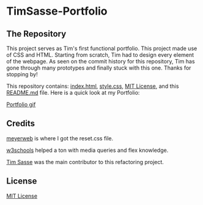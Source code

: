 # TimSasse-Portfolio

## The Repository
This project serves as Tim's first functional portfolio. This project made use of CSS and HTML.
Starting from scratch, Tim had to design every element of the webpage. As seen on the commit history for this repository, Tim has gone through many prototypes and finally stuck with this one. Thanks for stopping by!

This repository contains: [index.html](index.html), [style.css](style.css), [MIT License](license), and this [README.md](README.md) file.
Here is a quick look at my Portfolio:

[Portfolio gif](assets/images/Portfolio.gif)

## Credits
[meyerweb](http://meyerweb.com/eric/tools/css/reset/) is where I got the reset.css file.

[w3schools](https://www.w3schools.com/cssref/css3_pr_mediaquery.asp) helped a ton with media queries and flex knowledge.

[Tim Sasse](https://github.com/timcs1274) was the main contributor to this refactoring project. 

## License

[MIT License](license)

